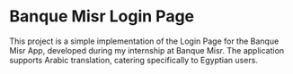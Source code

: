 # Banque Misr Login Page
This project is a simple implementation of the Login Page for the Banque Misr App, developed during my internship at Banque Misr. The application supports Arabic translation, catering specifically to Egyptian users.
